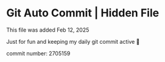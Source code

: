 # Git Auto Commit | Hidden File

This file was added Feb 12, 2025

Just for fun and keeping my daily git commit active 🤪

commit number: 2705159
